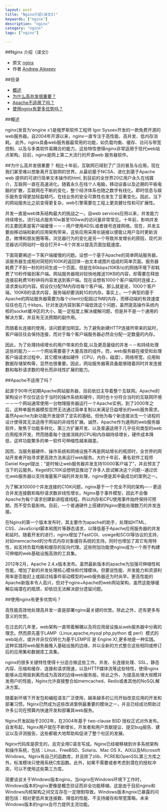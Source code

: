 ```yaml
---
layout: post
title: "Nginx介绍(译文I)"
keywords: ["nginx"]
description: "nginx"
category: "nginx"
tags: ["nginx"]

---
```



##Nginx 介绍（译文I）
* 原文 [nginx](http://www.aosabook.org/en/nginx.html)
* 作者 [Andrew Alexeev](http://www.aosabook.org/en/intro2.html#alexeev-andrew)

##目录

<ul>
<li><a href="#概述">概述</a></li>
<li><a href="#为什么高并发很重要？">为什么高并发很重要？</a></li>
<li><a href="#Apache不适用了吗？">Apache不适用了吗？</a></li>
<li><a href="#使用nginx有更多优势吗？">使用nginx有更多优势吗？</a></li>
</ul>
</li>
</ul>



##概述

nginx(发音为‘engine x’)是俄罗斯软件工程师 Igor Sysoev开发的一款免费开源的web服务器。自2004年开源以来，nginx一直专注于高性能、高并发、低内存消耗。 此外，nginx具备web服务器最常用的功能，如负载均衡、缓存、访问与带宽控制、以及与多类软件易耦合的能力，这些特性使得nginx非常适用于现代web站点架构。目前，nginx是网上第二大流行的开源web 服务器软件。

##为什么高并发很重要？
相比十年前，互联网已得到了广泛的普及与应用，现在我们甚至难以想象离开互联网的世界。从最初基于NCSA、进化到基于Apache web 提供的可进行简单文本操作的html, 到目前的全世界20亿用户永久在线媒介，互联网一直在高速进化。随着永久在线个人电脑，移动设备以及近期的平板电脑的扩散，互联网在不断的变化，整个经济体系也随之数字有线化。即时信息与娱乐服务变得更加轻盈精巧，在线业务的安全可靠性也发生了显著变化。因此，当下的网站服务比之前变得更复杂，web引擎需要在工程上更具健壮性和可扩展性。

并发一直是web体系结构最大的挑战之一。自web services应用以来，并发能力持续增长。流行站点服务10w甚至100ww的访问量非常常见。十年前，影响并发的主要因素是客户端缓慢－－－用户使用ADSL或者拨号连接网络。现在，并发主要由移动端和新的应用架构带来，这些应用采用长链接以便能让用户及时更新消息，微博和朋友圈等等。浏览器行为的变化是另一个导致并发增长的原因，现代浏览器访问网站时一般会打开4～6个并发以提高页面加载速度。
      
下面简要阐述一下客户端缓慢的问题。设想一个基于Apache的简单网站服务器，该服务器生成相对简短的100K的返回体--由文本或图片组成的简单页面。服务器耗费了不到一秒的时间生成一个页面，但是在80kbps(10KB/s)的网络环境下却耗费了10秒传输到客户端。网站服务器相对较快地推送10KB的内容，却需要在释放连接前耗费10秒钟将内容发送到客户端。现在设想有1000个客户端同时连接上，请求类似的内容。假设仅分配1M内存给每个客户端，那么就是说，1000个客户端，100KB的请求内容，服务端却要消耗1G的内存。事实上，一个典型的基于Apache的网站服务器需要为每个client分配超过1M的内存，而移动端的有效速度往往也在几十kbps。针对发送内容到客户端低效这个问题，虽然提高操作系统内核的socket缓冲区的大小，能一定程度上解决缓解问题，但是并不是一个通用的解决方案，并且有无法预期的副作用。

而随着长连接的使用，该问题更加明显。为了避免新建HTTP连接所带来的延时，客户端往往会保持连接，而对于每个客户端服务器必然会分配一定数量的内存。

因此，为了处理持续增长的用户带来的负载,以及更高量级的并发－－和持续处理这些的能力－－一个网站需要基于大量高效的组件。而，web服务器在接受和处理客户端请求过程中，其它模块诸如硬件（CPU，内存，磁盘），网络带宽，应用和数据存储架构等，显然也很重要。因此，网站服务器需具备能够随着同时并发连接数和每秒请求数的增长而非线性扩展的能力。

##Apache不适用了吗？

起源于90年代初期Apache网站服务器，目前依旧主导着整个互联网。Apache的架构设计不仅仅适合于当时的操作系统和硬件，同时也十分符合当时的互联网环境－－一个网站通常使用一台物理服务器运行一个Apache实例。到了2000年之后，这种单服务器模型显然无法通过简单复制以来满足日益增长的web服务需求。虽然Apache为新功能开发提供了坚实的基础，但他为每个新连接派生一个进程的设计使得其无法适用于网站的非线性扩展。诚然，Apache作为通用的web服务器软件，聚焦于功能多样化、第三方扩展开发、以及普遍适用于几乎任何类型的web应用程序开发。然而随着每个连接消耗的CPU和内存越持续增长，硬件成本降低，这样功能繁多的单一软件可伸缩性越来越差。

因而，当服务器硬件、操作系统和网络设施不再是网站增长的瓶颈时，全世界的网站开发者开始寻求更高效方法来运行web服务。大约十年前，著名软件工程师Daniel Kegel提出：“是时候让web服务器并发支持10000客户端了”，并且预言了当下的云服务。Kegel的C10K设想明显推动了许多人尝试解决这个问题--通过优化web服务器以支持海量客户端的并发处理，nginx便是其中最成功的案例之一。

为了解决10000个并发连接的C10K问题，nginx基于一个完全不同的架构—－更适合并发连接数和每秒请求数非线性增长。Nginx基于事件模型，因此不会像Apache为每个请求创建新进程或线程。所以内存和CPU使用事件始终保持可预期，而不受负载影响。目前，一个普通硬件上搭建的Nginx便能处理数万的并发连接。

在Nginx的第一个版本发布时，其主要作为apache的助手，处理如HTML、CSS、JavaScript脚本和图片等静态请求，以降低基于Apache应用服务器的并发和延时。随着开发的进行，nginx增加了FastCGI、uswge和SCGI等协议的支持，对如memcached的分布式内存对象缓存系统的支持。同时也增加了其它有用特性，如支持负载均衡和缓存的反向代理。这些附加功能使nginx成为一个用于构建可伸缩的web基础设施高效的工具集。

2012年2月，Apache 2.4.x版本发布。虽然最新版本的apache为加强可伸缩性和性能，增加了新的并发处理核心模块和代理模块。但要说性能、并发能力和资源利用率是否能赶上或超过纯事件驱动模型的web服务器还为时尚早。更高性能的Apache新版本令人高兴，但对于nginx+Apache的web网站架构，虽然这能够缓解后端潜在的瓶颈，却依旧无法解决部分遗留问题。

##使用nginx有更多优势吗？

高性能高效地处理高并发一直是部署nginx最关键的优势。除此之外，还有更多有意义的优势。

在过去的几年里，web架构一直带着解耦以及将应用层设施从web服务器中分离的理念。然而原先基于LAMP（Linux,apache,mysql php,python 或 perl）模式的web站点，或许并非仅仅转化为基于LEMP(E 是 Engine X),更多地是一种实践。这种实践将web服务器推入基础设施的边缘，并以全新的方式整合这些相同或修订后的应用集和数据库工具集。

nginx的很多关键特性使得十分适合做这些工作。并发、长连接处理、SSL，静态内容、压缩和缓存、连接和请求限速，以及HTTP媒体流等这些特性，使得nginx能够从应用层剥离而成为高效的边缘web服务层。除此之外，为提高处理大规模并发用户的性能，Nginx允许直接整合如memcached、Redis或者其他的NoSQL解决方案。
    
随着新环境下开发包和编程语言广泛使用，越来越多的公司开始改变应用的开发和部署习惯。Nginx已然成为这些改进案例最重要的模块之一，并且已经成功帮助过许多公司在预算内快速开发和部署其web服务。

Nginx开发起始于2002年，在2004年基于 two-clause BSD 授权正式对外发布。自发布起，Nginx用户就在不断增长，开发者和用户贡献提议、提交bug报告、建议以及评测报告，这些都极大地帮助和促进了整个社区的发展。

Nginx代码库是原生的，且完全用C语言写成。Nginx已经被移植到许多系统架构和操作系统，包括：Linux、FreeBSD、Solaris、Mac OS X、AIX以及Microsoft Windows。Nginx有自己的函数库，并且除了zlib、PCRE和OpenSSL第三方库之外，标准模块只使用系统C库函数。此外，如果不需要或者考虑到潜在的授权冲突，可以不使用这些第三方库。

简要谈谈关于Windows版本nginx。当nignx在Windows环境下工作时，Windows版本的nginx更像是概念验证而非全功能移植。这是由于目前nginx和Windows内核架构之间交互存在一定限制导致。Windows版本ngnix已暴露的问题包括：相对更低并发连接数、降低的性能、不支持缓存和带宽策略。未来Windows版本的nginx会尽力提供主流功能。


